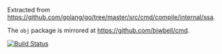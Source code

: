 Extracted from https://github.com/golang/go/tree/master/src/cmd/compile/internal/ssa.

The `obj` package is mirrored at https://github.com/bjwbell/cmd.

[![Build Status](https://travis-ci.org/bjwbell/ssa.svg?branch=master)](https://travis-ci.org/bjwbell/ssa)
